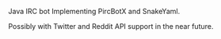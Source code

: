 Java IRC bot Implementing PircBotX and SnakeYaml.

Possibly with Twitter and Reddit API support in the near future.